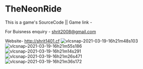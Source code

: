 # TheNeonRide

This is a game's SourceCode || Game link - 

For Buisness enquiry - shrit2008@gmail.com

Website- http://shrit1401.cf
![vlcsnap-2021-03-19-16h21m48s103](https://user-images.githubusercontent.com/67160842/111769550-5d4f0680-88cf-11eb-9d5f-73104f4b0670.png)
![vlcsnap-2021-03-19-16h21m55s186](https://user-images.githubusercontent.com/67160842/111769563-6049f700-88cf-11eb-93b2-92ef9976357b.png)
![vlcsnap-2021-03-19-16h21m14s291](https://user-images.githubusercontent.com/67160842/111769567-617b2400-88cf-11eb-9da2-bb2918208c53.png)
![vlcsnap-2021-03-19-16h21m26s471](https://user-images.githubusercontent.com/67160842/111769573-64761480-88cf-11eb-936e-2dd9e50c5672.png)
![vlcsnap-2021-03-19-16h21m36s172](https://user-images.githubusercontent.com/67160842/111769597-6b9d2280-88cf-11eb-8fda-03a6595223d8.png)
